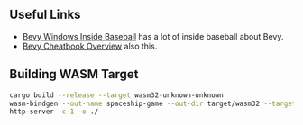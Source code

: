 ## Useful Links

- [Bevy Windows Inside Baseball](https://taintedcoders.com/) has a lot of inside baseball about Bevy.
- [Bevy Cheatbook Overview](https://bevy-cheatbook.github.io/overview.html) also this.

## Building WASM Target

```sh
cargo build --release --target wasm32-unknown-unknown
wasm-bindgen --out-name spaceship-game --out-dir target/wasm32 --target web target/wasm32-unknown-unknown/release/spaceship_game.wasm
http-server -c-1 -o ./
